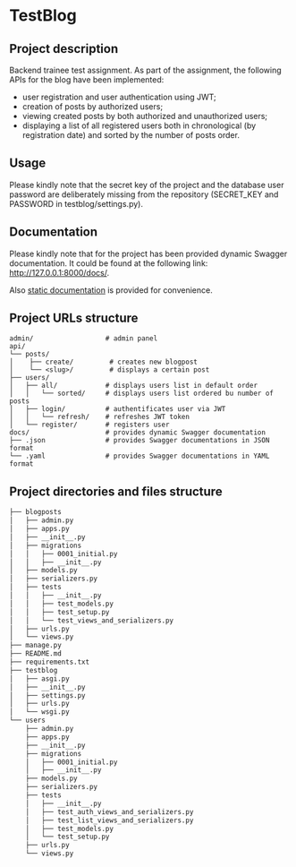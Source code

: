 # TestBlog
## Project description
Backend trainee test assignment.
As part of the assignment, the following APIs for the blog have been implemented:
- user registration and user authentication using JWT;
- creation of posts by authorized users;
- viewing created posts by both authorized and unauthorized users;
- displaying a list of all registered users both in chronological (by registration date) and sorted by the number of posts order.

## Usage
Please kindly note that the secret key of the project and the database user password are deliberately missing from the repository (SECRET_KEY and PASSWORD in testblog/settings.py).

## Documentation
Please kindly note that for the project has been provided dynamic Swagger documentation. It could be found at the following link: http://127.0.0.1:8000/docs/.

Also [static documentation](https://github.com/borboletinha/blog-intern_test/blob/main/testblog_documentation_static.html) is provided for convenience.

## Project URLs structure
```
admin/                  # admin panel
api/
└── posts/
│    ├── create/         # creates new blogpost
│    └── <slug>/         # displays a certain post
├── users/
│   ├── all/            # displays users list in default order
│   │   └── sorted/     # displays users list ordered bu number of posts
│   ├── login/          # authentificates user via JWT
│   │   └── refresh/    # refreshes JWT token
│   └── register/       # registers user
docs/                   # provides dynamic Swagger documentation
├── .json               # provides Swagger documentations in JSON format
└── .yaml               # provides Swagger documentations in YAML format
```    

## Project directories and files structure
```bash
├── blogposts
│   ├── admin.py
│   ├── apps.py
│   ├── __init__.py
│   ├── migrations
│   │   ├── 0001_initial.py
│   │   ├── __init__.py
│   ├── models.py
│   ├── serializers.py
│   ├── tests
│   │   ├── __init__.py
│   │   ├── test_models.py
│   │   ├── test_setup.py
│   │   └── test_views_and_serializers.py
│   ├── urls.py
│   └── views.py
├── manage.py
├── README.md
├── requirements.txt
├── testblog
│   ├── asgi.py
│   ├── __init__.py
│   ├── settings.py
│   ├── urls.py
│   └── wsgi.py
└── users
    ├── admin.py
    ├── apps.py
    ├── __init__.py
    ├── migrations
    │   ├── 0001_initial.py
    │   ├── __init__.py
    ├── models.py
    ├── serializers.py
    ├── tests
    │   ├── __init__.py
    │   ├── test_auth_views_and_serializers.py
    │   ├── test_list_views_and_serializers.py
    │   ├── test_models.py
    │   └── test_setup.py
    ├── urls.py
    └── views.py
```
